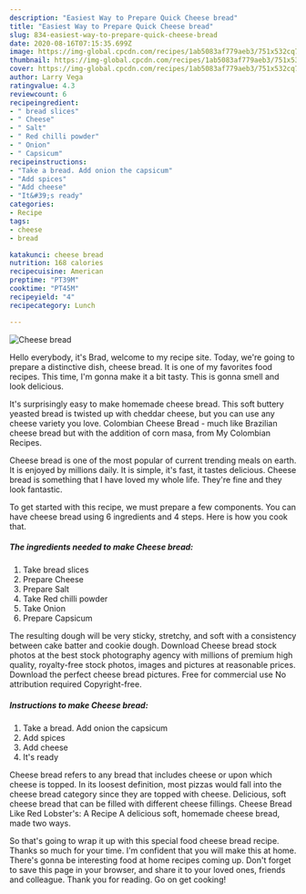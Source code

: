 ```yaml
---
description: "Easiest Way to Prepare Quick Cheese bread"
title: "Easiest Way to Prepare Quick Cheese bread"
slug: 834-easiest-way-to-prepare-quick-cheese-bread
date: 2020-08-16T07:15:35.699Z
image: https://img-global.cpcdn.com/recipes/1ab5083af779aeb3/751x532cq70/cheese-bread-recipe-main-photo.jpg
thumbnail: https://img-global.cpcdn.com/recipes/1ab5083af779aeb3/751x532cq70/cheese-bread-recipe-main-photo.jpg
cover: https://img-global.cpcdn.com/recipes/1ab5083af779aeb3/751x532cq70/cheese-bread-recipe-main-photo.jpg
author: Larry Vega
ratingvalue: 4.3
reviewcount: 6
recipeingredient:
- " bread slices"
- " Cheese"
- " Salt"
- " Red chilli powder"
- " Onion"
- " Capsicum"
recipeinstructions:
- "Take a bread. Add onion the capsicum"
- "Add spices"
- "Add cheese"
- "It&#39;s ready"
categories:
- Recipe
tags:
- cheese
- bread

katakunci: cheese bread 
nutrition: 168 calories
recipecuisine: American
preptime: "PT39M"
cooktime: "PT45M"
recipeyield: "4"
recipecategory: Lunch

---
```



![Cheese bread](https://img-global.cpcdn.com/recipes/1ab5083af779aeb3/751x532cq70/cheese-bread-recipe-main-photo.jpg)

Hello everybody, it's Brad, welcome to my recipe site. Today, we're going to prepare a distinctive dish, cheese bread. It is one of my favorites food recipes. This time, I'm gonna make it a bit tasty. This is gonna smell and look delicious.

It&#39;s surprisingly easy to make homemade cheese bread. This soft buttery yeasted bread is twisted up with cheddar cheese, but you can use any cheese variety you love. Colombian Cheese Bread - much like Brazilian cheese bread but with the addition of corn masa, from My Colombian Recipes.

Cheese bread is one of the most popular of current trending meals on earth. It is enjoyed by millions daily. It is simple, it's fast, it tastes delicious. Cheese bread is something that I have loved my whole life. They're fine and they look fantastic.


To get started with this recipe, we must prepare a few components. You can have cheese bread using 6 ingredients and 4 steps. Here is how you cook that.

<!--inarticleads1-->

##### The ingredients needed to make Cheese bread:

1. Take  bread slices
1. Prepare  Cheese
1. Prepare  Salt
1. Take  Red chilli powder
1. Take  Onion
1. Prepare  Capsicum


The resulting dough will be very sticky, stretchy, and soft with a consistency between cake batter and cookie dough. Download Cheese bread stock photos at the best stock photography agency with millions of premium high quality, royalty-free stock photos, images and pictures at reasonable prices. Download the perfect cheese bread pictures. Free for commercial use No attribution required Copyright-free. 

<!--inarticleads2-->

##### Instructions to make Cheese bread:

1. Take a bread. Add onion the capsicum
1. Add spices
1. Add cheese
1. It&#39;s ready


Cheese bread refers to any bread that includes cheese or upon which cheese is topped. In its loosest definition, most pizzas would fall into the cheese bread category since they are topped with cheese. Delicious, soft cheese bread that can be filled with different cheese fillings. Cheese Bread Like Red Lobster&#39;s: A Recipe A delicious soft, homemade cheese bread, made two ways. 

So that's going to wrap it up with this special food cheese bread recipe. Thanks so much for your time. I'm confident that you will make this at home. There's gonna be interesting food at home recipes coming up. Don't forget to save this page in your browser, and share it to your loved ones, friends and colleague. Thank you for reading. Go on get cooking!
